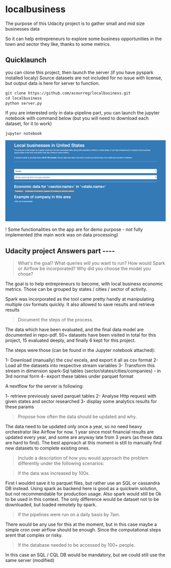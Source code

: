 # localbusiness
The purpose of this Udacity project is to gather small and mid size businesses data

So it can help entrepreneurs to explore some business opportunities in the town and sector they like, thanks to some metrics.

## Quicklaunch

you can clone this project, then launch the server (if you have pyspark installed localy)
Source datasets are not included for no issue with license, but output data is here for server to function.

```
git clone https://github.com/acourreg/localbusiness.git
cd localbusiness
python server.py
```

If you are interested only in data-pipeline part, you can launch the jupyter notebook with command below (but you will need to download each dataset, for it to work)
```
jupyter notebook
```

![image](https://github.com/acourreg/localbusiness/blob/master/screenshot.png?raw=true)


! Some functionalities on the app are for demo purpose - not fully implemented
(the main work was on data processing)

## Udacity project Answers part ----

> What's the goal? What queries will you want to run? How would Spark or Airflow be incorporated? Why did you choose the model you chose?

The goal is to help entrepreneurs to become, with local business economic metrics. Those can be grouped by states / cities / sector of activity.

Spark was incorporated as the tool came pretty handly at manipulating multiple csv formats quickly. It also allowed to save results 
and retrieve
results

> Document the steps of the process.

The data which have been evaluated, and the final data model are documented in repo-pdf. 50+ datasets have been visited in total for this project,
15 evaluated deeply, and finally 6 kept for this project.

The steps were those (can be found in the Jupyter notebook attached):

1- Download (manually) the csv/ excels, and export it all as csv format
2- Load all the datasets into respective stream variables
3- Transform this stream in dimension spark-Sql tables (sector/states/cities/companies) -  in 3rd normal form
4- export these tables under parquet format

A nextflow for the server is following:

1- retrieve previously saved parquet tables
2- Analyse Http request with given states and sector researched
3- display some analytics results for these params


> Propose how often the data should be updated and why.

The data need to be updated only once a year, so no need heavy orchestrator like Airflow for now.
1 year since most financial results are updated every year, and some are anyway late from 3 years (as these data are hard to find).
The best approach at this moment is still to manually find new datasets to complete existing ones.

> Include a description of how you would approach the problem differently under the following scenarios:

> If the data was increased by 100x.

First I wouldnt save it to parquet files, but rather use an SQL or cassandra DB instead. Using spark as backend here is good as 
a quickwin solution, but not recommendable for production usage. Also spark would still be Ok to be used in this context. The only difference
would be dataset not to be downloaded, but loaded remotely by spark.

> If the pipelines were run on a daily basis by 7am.

There would be any use for this at the moment, but in this case maybe a simple cron over airflow should be enough. Since the computational
steps arent that complex or risky.

> If the database needed to be accessed by 100+ people.

In this case an SQL / CQL DB would be mandatory, but we could still use the same server (modified)